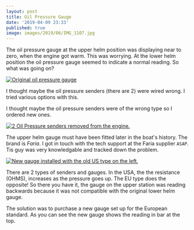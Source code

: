 ```yaml
---
layout: post
title: Oil Pressure Gauge
date: '2019-04-09 23:33'
published: true
image: images/2019/06/IMG_1107.jpg
---
```


The oil pressure gauge at the upper helm position was displaying near to zero, when the engine got warm. This was worrying. At the lower helm position the oil pressure gauge seemed to indicate a normal reading. So what was going on?

[![Original oil pressure gauge]({{site.baseurl}}/images/2019/06/IMG_1101.jpg)]({{site.baseurl}}/images/2019/06/IMG_1101.jpg)

I thought maybe the oil pressure senders (there are 2) were wired wrong. I tried various options with this.

I thought maybe the oil pressure senders were of the wrong type so I ordered new ones.

[![2 Oil Pressure senders removed from the engine.]({{site.baseurl}}/images/2019/06/IMG_1244.jpg)]({{site.baseurl}}/images/2019/06/IMG_1244.jpg)

The upper helm gauge must have been fitted later in the boat's history. The brand is _Faria_. I got in touch with the tech support at the Faria supplier `ASAP`. Tis guy was very knowledgable and tracked down the problem.

[![New gauge installed with the old US type on the left.]({{site.baseurl}}/images/2019/06/IMG_1266.jpg)]({{site.baseurl}}/images/2019/06/IMG_1266.jpg)

There are 2 types of senders and gauges. In the USA, the the resistance (OHMS), increases as the pressure goes up. The EU type does the opposite! So there you have it, the gauge on the upper station was reading backwards because it was not compatible with the original lower helm gauge.

The solution was to purchase a new gauge set up for the European standard. As you can see the new gauge shows the reading in bar at the top.
